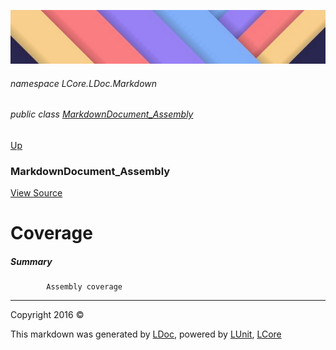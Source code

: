 ![](../Content/LDoc-banner-small.png "")

###### namespace LCore.LDoc.Markdown

###### public class [MarkdownDocument_Assembly](MarkdownDocument_Assembly.md)
[Up](MarkdownDocument_Assembly.md)

### MarkdownDocument_Assembly
[View Source](../Markdown/Generators/MarkdownDocument_Assembly.cs)

# Coverage

##### Summary

            Assembly coverage
            



---

Copyright 2016 &copy; [](../../README.md) [](../../TableOfContents.md)

This markdown was generated by [LDoc](https://github.com/CodeSingularity/LDoc), powered by [LUnit](https://github.com/CodeSingularity/LUnit), [LCore](https://github.com/CodeSingularity/LCore)
